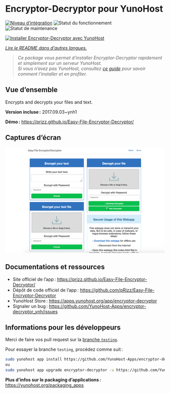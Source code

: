 <!--
Nota bene : ce README est automatiquement généré par <https://github.com/YunoHost/apps/tree/master/tools/readme_generator>
Il NE doit PAS être modifié à la main.
-->

# Encryptor-Decryptor pour YunoHost

[![Niveau d’intégration](https://dash.yunohost.org/integration/encryptor-decryptor.svg)](https://dash.yunohost.org/appci/app/encryptor-decryptor) ![Statut du fonctionnement](https://ci-apps.yunohost.org/ci/badges/encryptor-decryptor.status.svg) ![Statut de maintenance](https://ci-apps.yunohost.org/ci/badges/encryptor-decryptor.maintain.svg)

[![Installer Encryptor-Decryptor avec YunoHost](https://install-app.yunohost.org/install-with-yunohost.svg)](https://install-app.yunohost.org/?app=encryptor-decryptor)

*[Lire le README dans d'autres langues.](./ALL_README.md)*

> *Ce package vous permet d’installer Encryptor-Decryptor rapidement et simplement sur un serveur YunoHost.*  
> *Si vous n’avez pas YunoHost, consultez [ce guide](https://yunohost.org/install) pour savoir comment l’installer et en profiter.*

## Vue d’ensemble

Encrypts and decrypts your files and text.

**Version incluse :** 2017.09.03~ynh1

**Démo :** <https://prizz.github.io/Easy-File-Encryptor-Decryptor/>

## Captures d’écran

![Capture d’écran de Encryptor-Decryptor](./doc/screenshots/screenshot.png)

## Documentations et ressources

- Site officiel de l’app : <https://prizz.github.io/Easy-File-Encryptor-Decryptor/>
- Dépôt de code officiel de l’app : <https://github.com/pRizz/Easy-File-Encryptor-Decryptor>
- YunoHost Store : <https://apps.yunohost.org/app/encryptor-decryptor>
- Signaler un bug : <https://github.com/YunoHost-Apps/encryptor-decryptor_ynh/issues>

## Informations pour les développeurs

Merci de faire vos pull request sur la [branche `testing`](https://github.com/YunoHost-Apps/encryptor-decryptor_ynh/tree/testing).

Pour essayer la branche `testing`, procédez comme suit :

```bash
sudo yunohost app install https://github.com/YunoHost-Apps/encryptor-decryptor_ynh/tree/testing --debug
ou
sudo yunohost app upgrade encryptor-decryptor -u https://github.com/YunoHost-Apps/encryptor-decryptor_ynh/tree/testing --debug
```

**Plus d’infos sur le packaging d’applications :** <https://yunohost.org/packaging_apps>

